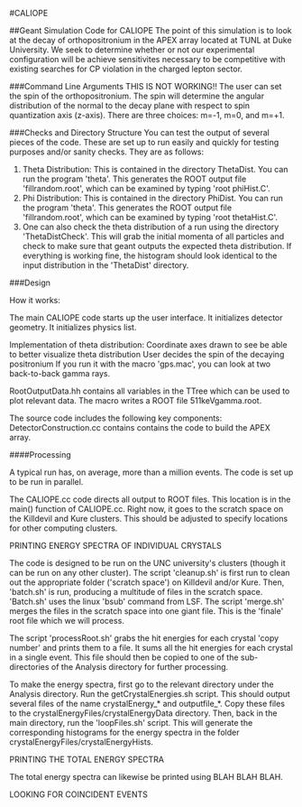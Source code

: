 #CALIOPE

##Geant Simulation Code for CALIOPE
The point of this simulation is to look at the decay of orthopositronium in the APEX array located at TUNL at Duke University. We seek to determine whether or not our experimental configuration will be achieve sensitivites necessary to be competitive with existing searches for CP violation in the charged lepton sector.

###Command Line Arguments
THIS IS NOT WORKING!!
The user can set the spin of the orthopositronium.
The spin will determine the angular distribution of the normal to the decay plane with respect to spin quantization axis (z-axis).
There are three choices: m=-1, m=0, and m=+1.

###Checks and Directory Structure
You can test the output of several pieces of the code. These are set up to run easily and quickly for testing purposes and/or sanity checks. They are as follows:
1) Theta Distribution: This is contained in the directory ThetaDist. You can run the program 'theta'. This generates the ROOT output file 'fillrandom.root', which can be examined by typing 'root phiHist.C'.
2) Phi Distribution: This is contained in the directory PhiDist. You can run the program 'theta'. This generates the ROOT output file 'fillrandom.root', which can be examined by typing 'root thetaHist.C'.
3) One can also check the theta distribution of a run using the directory 'ThetaDistCheck'. This will grab the initial momenta of all particles and check to make sure that geant outputs the expected theta distribution. If everything is working fine, the histogram should look identical to the input distribution in the 'ThetaDist' directory.

###Design

How it works:

The main CALIOPE code starts up the user interface. 
It initializes detector geometry.
It initializes physics list.

Implementation of theta distribution:
Coordinate axes drawn to see be able to better visualize theta distribution
User decides the spin of the decaying positronium
If you run it with the macro 'gps.mac', you can look at two back-to-back gamma rays.

RootOutputData.hh contains all variables in the TTree which can be used to plot relevant data.
The macro writes a ROOT file 511keVgamma.root.

The source code includes the following key components:
DetectorConstruction.cc contains contains the code to build the APEX array.

####Processing

A typical run has, on average, more than a million events. The code is set up to be run in parallel.

The CALIOPE.cc code directs all output to ROOT files. This location is in the main() function of CALIOPE.cc. Right now, it goes to the scratch space on the Killdevil and Kure clusters. This should be adjusted to specify locations for other computing clusters.

PRINTING ENERGY SPECTRA OF INDIVIDUAL CRYSTALS

The code is designed to be run on the UNC university's clusters (though it can be run on any other cluster). The script 'cleanup.sh' is first run to clean out the appropriate folder ('scratch space') on Killdevil and/or Kure. Then, 'batch.sh' is run, producing a multitude of files in the scratch space. 'Batch.sh' uses the linux 'bsub' command from LSF. The script 'merge.sh' merges the files in the scratch space into one giant file. This is the 'finale' root file which we will process.

The script 'processRoot.sh' grabs the hit energies for each crystal 'copy number' and prints them to a file. It sums all the hit energies for each crystal in a single event. This file should then be copied to one of the sub-directories of the Analysis directory for further processing.

To make the energy spectra, first go to the relevant directory under the Analysis directory. Run the getCrystalEnergies.sh script. This should output several files of the name crystalEnergy_* and outputfile_*. Copy these files to the crystalEnergyFiles/crystalEnergyData directory. Then, back in the main directory, run the 'loopFiles.sh' script. This will generate the corresponding histograms for the energy spectra in the folder crystalEnergyFiles/crystalEnergyHists. 

PRINTING THE TOTAL ENERGY SPECTRA

The total energy spectra can likewise be printed using BLAH BLAH BLAH.

LOOKING FOR COINCIDENT EVENTS
